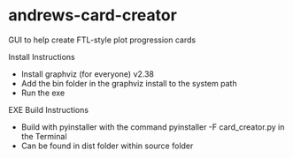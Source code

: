 # andrews-card-creator
GUI to help create FTL-style plot progression cards

Install Instructions

- Install graphviz (for everyone) v2.38
- Add the bin folder in the graphviz install to the system path
- Run the exe

EXE Build Instructions

- Build with pyinstaller with the command pyinstaller -F card_creator.py in the Terminal
- Can be found in dist folder within source folder
